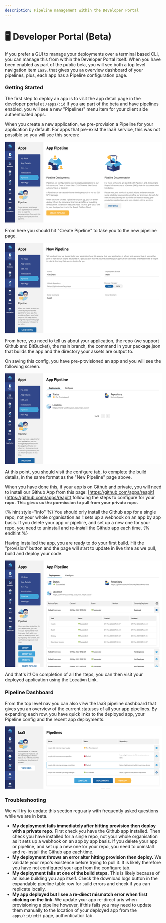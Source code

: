 ```yaml
---
description: Pipeline management within the Developer Portal
---
```


# 🖥 Developer Portal (Beta)

If you prefer a GUI to manage your deployments over a terminal based CLI, you can manage this from within the Developer Portal itself. When you have been enabled as part of the public beta, you will see both a top level navigation item `IaaS`, that gives you an overview dashboard of your pipelines, plus, each app has a Pipeline configuration page.

### Getting Started

The first step to deploy an app is to visit the app detail page in the developer portal at `/apps/:id` If you are part of the beta and have pipelines enabled, you will see a new "Pipelines" menu item for your client side authenticated apps.

When you create a new application, we pre-provision a Pipeline for your application by default. For apps that pre-exist the IaaS service, this was not possible so you will see this screen:

![](<../../.gitbook/assets/Screenshot 2022-05-05 at 13.19.47.png>)

From here you should hit "Create Pipeline" to take you to the new pipeline page.

![](<../../.gitbook/assets/Screenshot 2022-05-05 at 13.21.32.png>)

From here, you need to tell us about your application, the repo (we support Github and BitBucket), the main branch, the command in your package.json that builds the app and the directory your assets are output to.

On saving this config, you have pre-provisioned an app and you will see the following screen.&#x20;

![](<../../.gitbook/assets/Screenshot 2022-05-05 at 13.25.15.png>)

At this point, you should visit the configure tab, to  complete the build details, in the same format as the "New Pipeline" page above.

When you have done this, if your app is on Github and private, you will need to install our Github App from this page: [https://github.com/apps/reapit](https://github.com/apps/reapit) following the steps to configure for your repo. This gives us the permission to pull from your private repo.

{% hint style="info" %}
You should only install the Github app for a single repo, not your whole organisation as it sets up a webhook on an app by app basis. If you delete your app or pipeline, and set up a new one for your repo, you need to uninstall and re-install the Github app each time.&#x20;
{% endhint %}

Having installed the app, you are ready to do your first build. Hit the "provision" button and the page will start to update in live time as we pull, build and deploy your code.

![](<../../.gitbook/assets/Screenshot 2022-05-05 at 13.30.02.png>)

And that's it! On completion of all the steps, you can then visit your deployed application using the Location Link.

### Pipeline Dashboard

From the top level nav you can also view the IaaS pipeline dashboard that gives you an overview of the current statuses of all your app pipelines. By expanding each row, you have quick links to the deployed app, your Pipeline config and the recent app deployments.

![](<../../.gitbook/assets/Screenshot 2022-05-05 at 14.26.35.png>)

### Troubleshooting&#x20;

We will try to update this section regularly with frequently asked questions while we are in beta.

* **My deployment fails immediately after hitting provision then deploy with a private repo.**  First check you have the Github app installed. Then check you have installed for a single repo, not your whole organisation as it sets up a webhook on an app by app basis. If you delete your app or pipeline, and set up a new one for your repo, you need to uninstall and re-install the Github app each time.&#x20;
* **My deployment throws an error after hitting provision then deploy.** We validate your repo's existence before trying to pull it. It is likely therefore you have not configured your app from the configure tab.
* **My deployment fails at one of the build steps.** This is likely because of an issue building you app itself. Check the download logs button in the expandable pipeline table row for build errors and check if you can replicate locally.
* **My app deployed but I see a re-direct mismatch error when first clicking on the link.** We update your app re-direct uris when provisioning a pipeline however, if this fails you may need to update them manually to the location of your deployed app from the `apps/:id/edit` page,  authentication tab.
